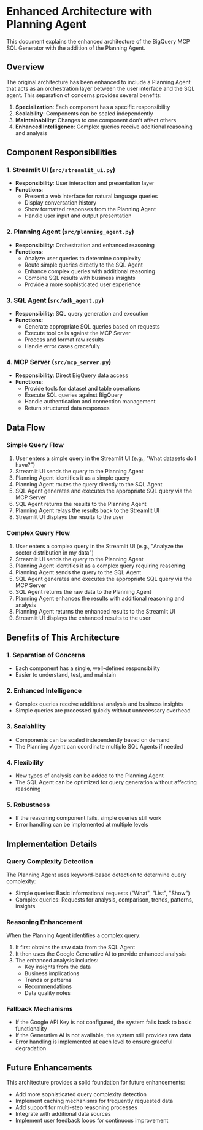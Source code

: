 # Enhanced Architecture with Planning Agent

This document explains the enhanced architecture of the BigQuery MCP SQL Generator with the addition of the Planning Agent.

## Overview

The original architecture has been enhanced to include a Planning Agent that acts as an orchestration layer between the user interface and the SQL agent. This separation of concerns provides several benefits:

1. **Specialization**: Each component has a specific responsibility
2. **Scalability**: Components can be scaled independently
3. **Maintainability**: Changes to one component don't affect others
4. **Enhanced Intelligence**: Complex queries receive additional reasoning and analysis

## Component Responsibilities

### 1. Streamlit UI (`src/streamlit_ui.py`)
- **Responsibility**: User interaction and presentation layer
- **Functions**:
  - Present a web interface for natural language queries
  - Display conversation history
  - Show formatted responses from the Planning Agent
  - Handle user input and output presentation

### 2. Planning Agent (`src/planning_agent.py`)
- **Responsibility**: Orchestration and enhanced reasoning
- **Functions**:
  - Analyze user queries to determine complexity
  - Route simple queries directly to the SQL Agent
  - Enhance complex queries with additional reasoning
  - Combine SQL results with business insights
  - Provide a more sophisticated user experience

### 3. SQL Agent (`src/adk_agent.py`)
- **Responsibility**: SQL query generation and execution
- **Functions**:
  - Generate appropriate SQL queries based on requests
  - Execute tool calls against the MCP Server
  - Process and format raw results
  - Handle error cases gracefully

### 4. MCP Server (`src/mcp_server.py`)
- **Responsibility**: Direct BigQuery data access
- **Functions**:
  - Provide tools for dataset and table operations
  - Execute SQL queries against BigQuery
  - Handle authentication and connection management
  - Return structured data responses

## Data Flow

### Simple Query Flow
1. User enters a simple query in the Streamlit UI (e.g., "What datasets do I have?")
2. Streamlit UI sends the query to the Planning Agent
3. Planning Agent identifies it as a simple query
4. Planning Agent routes the query directly to the SQL Agent
5. SQL Agent generates and executes the appropriate SQL query via the MCP Server
6. SQL Agent returns the results to the Planning Agent
7. Planning Agent relays the results back to the Streamlit UI
8. Streamlit UI displays the results to the user

### Complex Query Flow
1. User enters a complex query in the Streamlit UI (e.g., "Analyze the sector distribution in my data")
2. Streamlit UI sends the query to the Planning Agent
3. Planning Agent identifies it as a complex query requiring reasoning
4. Planning Agent sends the query to the SQL Agent
5. SQL Agent generates and executes the appropriate SQL query via the MCP Server
6. SQL Agent returns the raw data to the Planning Agent
7. Planning Agent enhances the results with additional reasoning and analysis
8. Planning Agent returns the enhanced results to the Streamlit UI
9. Streamlit UI displays the enhanced results to the user

## Benefits of This Architecture

### 1. Separation of Concerns
- Each component has a single, well-defined responsibility
- Easier to understand, test, and maintain

### 2. Enhanced Intelligence
- Complex queries receive additional analysis and business insights
- Simple queries are processed quickly without unnecessary overhead

### 3. Scalability
- Components can be scaled independently based on demand
- The Planning Agent can coordinate multiple SQL Agents if needed

### 4. Flexibility
- New types of analysis can be added to the Planning Agent
- The SQL Agent can be optimized for query generation without affecting reasoning

### 5. Robustness
- If the reasoning component fails, simple queries still work
- Error handling can be implemented at multiple levels

## Implementation Details

### Query Complexity Detection
The Planning Agent uses keyword-based detection to determine query complexity:
- Simple queries: Basic informational requests ("What", "List", "Show")
- Complex queries: Requests for analysis, comparison, trends, patterns, insights

### Reasoning Enhancement
When the Planning Agent identifies a complex query:
1. It first obtains the raw data from the SQL Agent
2. It then uses the Google Generative AI to provide enhanced analysis
3. The enhanced analysis includes:
   - Key insights from the data
   - Business implications
   - Trends or patterns
   - Recommendations
   - Data quality notes

### Fallback Mechanisms
- If the Google API Key is not configured, the system falls back to basic functionality
- If the Generative AI is not available, the system still provides raw data
- Error handling is implemented at each level to ensure graceful degradation

## Future Enhancements

This architecture provides a solid foundation for future enhancements:
- Add more sophisticated query complexity detection
- Implement caching mechanisms for frequently requested data
- Add support for multi-step reasoning processes
- Integrate with additional data sources
- Implement user feedback loops for continuous improvement